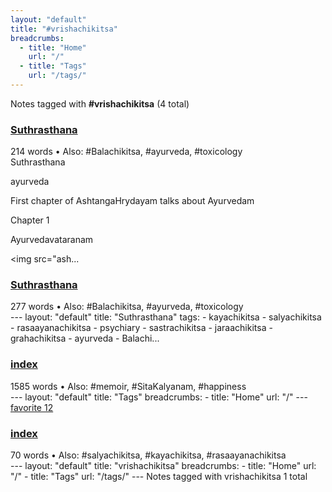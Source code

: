 ```yaml
---
layout: "default"
title: "#vrishachikitsa"
breadcrumbs:
  - title: "Home"
    url: "/"
  - title: "Tags"
    url: "/tags/"
---
```

Notes tagged with **#vrishachikitsa** (4 total)

<div class="note-grid">

<div class="note-card">
    <h3><a href="books/suthrasthana/">Suthrasthana</a></h3>
    <div class="note-meta">
        214 words
        • Also: #Balachikitsa, #ayurveda, #toxicology
    </div>
    <div class="note-excerpt">Suthrasthana

ayurveda

First chapter of AshtangaHrydayam talks about Ayurvedam

 Chapter 1

 Ayurvedavataranam

<!-- !imageashtangahrydayam/ayurvedavataranam.jpg -->
<img src="ash...</div>
</div>

<div class="note-card">
    <h3><a href="docs/books/suthrasthana/index/">Suthrasthana</a></h3>
    <div class="note-meta">
        277 words
        • Also: #Balachikitsa, #ayurveda, #toxicology
    </div>
    <div class="note-excerpt">---
layout: "default"
title: "Suthrasthana"
tags:
  - kayachikitsa
  - salyachikitsa
  - rasaayanachikitsa
  - psychiary
  - sastrachikitsa
  - jaraachikitsa
  - grahachikitsa
  - ayurveda
  - Balachi...</div>
</div>

<div class="note-card">
    <h3><a href="docs/tags/index/">index</a></h3>
    <div class="note-meta">
        1585 words
        • Also: #memoir, #SitaKalyanam, #happiness
    </div>
    <div class="note-excerpt">---
layout: "default"
title: "Tags"
breadcrumbs:
  - title: "Home"
    url: "/"
---
<div class="tag-cloud">
<a href="favorite/" class="tag" style="--tag-weight: 1.0">favorite 12</a>
<a href="progra...</div>
</div>

<div class="note-card">
    <h3><a href="docs/tags/vrishachikitsa/index/">index</a></h3>
    <div class="note-meta">
        70 words
        • Also: #salyachikitsa, #kayachikitsa, #rasaayanachikitsa
    </div>
    <div class="note-excerpt">---
layout: "default"
title: "vrishachikitsa"
breadcrumbs:
  - title: "Home"
    url: "/"
  - title: "Tags"
    url: "/tags/"
---
Notes tagged with vrishachikitsa 1 total

<div class="note-gri...</div>
</div>
</div>